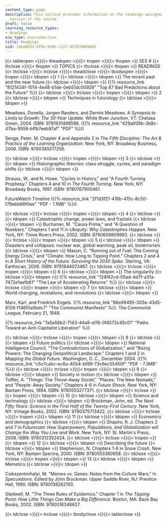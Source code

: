 ```yaml
---
content_type: page
description: This section provides information on the readings assigned for each lecture
  session of the course.
draft: false
learning_resource_types:
- Readings
ocw_type: CourseSection
title: Readings
uid: 1a6a8833-df9a-028e-c227-02297660bd42
---
```

{{< tableopen >}}{{< theadopen >}}{{< tropen >}}{{< thopen >}}
SES #
{{< thclose >}}{{< thopen >}}
TOPICS
{{< thclose >}}{{< thopen >}}
READINGS
{{< thclose >}}{{< trclose >}}{{< theadclose >}}{{< tbodyopen >}}{{< tropen >}}{{< tdopen >}}
1
{{< tdclose >}}{{< tdopen >}}
The recent past and the near future
{{< tdclose >}}{{< tdopen >}}
{{% resource_link "8121434f-1014-4e48-b1de-0eb51dc00926" "Top 87 Bad Predictions about the Future" %}}
{{< tdclose >}}{{< trclose >}}{{< tropen >}}{{< tdopen >}}
2
{{< tdclose >}}{{< tdopen >}}
Techniques in futurology
{{< tdclose >}}{{< tdopen >}}

Meadows, Donella, Jorgen Randers, and Dennis Meadows. *A Synopsis to Limits to Growth: The 30-Year Update*. White River Junction, VT: Chelsea Green, 2004. ISBN: 9781931498586. ({{% resource_link "429a939b-3b8c-47ba-9558-bffb7eeb97a1" "PDF" %}})

Senge, Peter. M. Chapter 4 and Appendix 2 in *The Fifth Discipline: The Art & Practice of the Learning Organization*. New York, NY: Broadway Business, 2006. ISBN: 9780385517256.

{{< tdclose >}}{{< trclose >}}{{< tropen >}}{{< tdopen >}}
3
{{< tdclose >}}{{< tdopen >}}
Historigraphic theories: class struggle, cycles, and paradigm shifts
{{< tdclose >}}{{< tdopen >}}

Strauss, W., and N. Howe. "Cycles in History," and "A Fourth Turning Prophesy." Chapters 4 and 10 in *The Fourth Turning*. New York, NY: Broadway Books, 1997. ISBN: 9780767900461.

FutureWatch Timeline ({{% resource_link "2f1d3f21-416b-415c-8c50-f79ebb96f0ee" "PDF - 1.1MB" %}})

{{< tdclose >}}{{< trclose >}}{{< tropen >}}{{< tdopen >}}
4
{{< tdclose >}}{{< tdopen >}}
Catastrophic change, power laws, and fractals
{{< tdclose >}}{{< tdopen >}}
Buchanan, M. "Causa Prima," and "A Question of Numbers." Chapters 1 and 11 in *Ubiquity: Why Catastrophes Happen*. New York, NY: Three Rivers Press, 2002. ISBN: 9780609809983.
{{< tdclose >}}{{< trclose >}}{{< tropen >}}{{< tdopen >}}
5
{{< tdclose >}}{{< tdopen >}}
Disasters and collapses: nuclear war, global warming, peak oil, bioterrorism
{{< tdclose >}}{{< tdopen >}}
Mason, C. "Running out of Fuel: The Coming Energy Crisis," and "Climate: How Long to Tipping Point." Chapters 2 and 4 in *A Short History of the Future: Surviving the 2030 Spike*. Sterling, VA: Earthscan, 2006. ISBN: 9781844073467.
{{< tdclose >}}{{< trclose >}}{{< tropen >}}{{< tdopen >}}
6
{{< tdclose >}}{{< tdopen >}}
The singularity
{{< tdclose >}}{{< tdopen >}}
{{% resource_link "124f42cd-05ad-4d7f-a31a-7472e1aefb61" "The Law of Accelerating Returns" %}}
{{< tdclose >}}{{< trclose >}}{{< tropen >}}{{< tdopen >}}
7
{{< tdclose >}}{{< tdopen >}}
World changing, revelations, and revolutions
{{< tdclose >}}{{< tdopen >}}

Marx, Karl, and Friedrich Engels. {{% resource_link "86e99495-303e-43d5-8129-f146f0a5bdc7" "The Communist Manifesto" %}}. The Communist League, February 21, 1848.

{{% resource_link "7a5a56b2-7143-44a9-a116-0f4572c45c01" "Paths Toward an Anti-Capitalist Liberation" %}}

{{< tdclose >}}{{< trclose >}}{{< tropen >}}{{< tdopen >}}
8
{{< tdclose >}}{{< tdopen >}}
Future politics
{{< tdclose >}}{{< tdopen >}}
National Intelligence Council, "The Contradictions of Globalization," and "Rising Powers: The Changing Geopolitical Landscape." Chapters 1 and 2 in *Mapping the Global Future*. Washington, D. C., December 2004. ({{% resource_link "c5c7cabc-ec6a-4054-bf89-73c6ec55450f" "PDF - 7.3MB" %}})
{{< tdclose >}}{{< trclose >}}{{< tropen >}}{{< tdopen >}}
9
{{< tdclose >}}{{< tdopen >}}
Society in motion
{{< tdclose >}}{{< tdopen >}}
Toffler, A. "Things: The Throw-Away Societ," "Places: The New Nomads," and "People: Away Society." Chapters 4-6 in *Future Shock*. New York, NY: Bantam Press, 1984. ISBN: 9780553277371.
{{< tdclose >}}{{< trclose >}}{{< tropen >}}{{< tdopen >}}
10
{{< tdclose >}}{{< tdopen >}}
Science and technology
{{< tdclose >}}{{< tdopen >}}
Brockman, John, ed. *The Next Fifty Years: Science in the First Half of the Twenty-First Century*. New York, NY: Vintage Books, 2002. ISBN: 9780375713422.
{{< tdclose >}}{{< trclose >}}{{< tropen >}}{{< tdopen >}}
11
{{< tdclose >}}{{< tdopen >}}
Economics and demographics
{{< tdclose >}}{{< tdopen >}}
Shapiro, R. J. Chapters 2 and 7 in *Futurecast: How Superpowers, Populations, and Globalization will Change the Way You Live and Work*. New York, NY: St. Martin's Press, 2008. ISBN: 9780312352424.
{{< tdclose >}}{{< trclose >}}{{< tropen >}}{{< tdopen >}}
12
{{< tdclose >}}{{< tdopen >}}
Describing the future
{{< tdclose >}}{{< tdopen >}}
Stephenson, N. Chapters 1-6 in *Snow Crash*. New York, NY: Bantam Spectra, 2000. ISBN: 9780553380958.
{{< tdclose >}}{{< trclose >}}{{< tropen >}}{{< tdopen >}}
13
{{< tdclose >}}{{< tdopen >}}
Memetics
{{< tdclose >}}{{< tdopen >}}

Csikszentmihalyi, M. "Memes vs. Genes: Notes from the Culture Wars." In *Speculations*. Edited by John Brockman. Upper Saddle River, NJ: Prentice Hall, 1990. ISBN: 9780138262150.

Gladwell, M. "The Three Rules of Epidemics." Chapter 1 in *The Tipping Point: How Little Things Can Make a Big Difference*. Boston, MA: Back Bay Books, 2002. ISBN: 9780316346627.

{{< tdclose >}}{{< trclose >}}{{< tbodyclose >}}{{< tableclose >}}